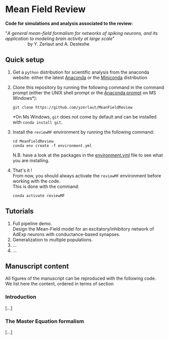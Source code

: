 # Mean Field Review

**Code for simulations and analysis associated to the review:**

"_A general mean-field formalism for networks of spiking neurons, and its application to modeling brain activity at large scale_"  
&nbsp; &nbsp; &nbsp; &nbsp; &nbsp; &nbsp; &nbsp; &nbsp; &nbsp; by Y. Zerlaut and A. Destexhe

## Quick setup

1. Get a `python` distribution for scientific analysis from the anaconda website: either the latest [Anaconda](https://www.anaconda.com/products/distribution) or the [Miniconda](https://docs.conda.io/en/latest/miniconda.html#latest-miniconda-installer-links) distribution

2. Clone this repository by running the following command in the command prompt (either the UNIX shell prompt or the [Anaconda prompt](https://docs.anaconda.com/anaconda/user-guide/getting-started/#write-a-python-program-using-anaconda-prompt-or-terminal) on MS Windows*): 
   ```
   git clone https://github.com/yzerlaut/MeanFieldReview
   ```

   *On Ms Windows, `git` does not come by default and can be installed with `conda install git`.

3. Install the `reviewMF` environment by running the following command:
   ```
   cd MeanFieldReview
   conda env create -f environment.yml
   ```
   N.B. have a look at the packages in the [environment.yml](./environment.yml) file to see what you are installing.

4. That's it !  
   From now, you should always activate the `reviewMF` environment before working with the code.  
   This is done with the command:
   ```
   conda activate reviewMF
   ```

## Tutorials

1. Full pipeline demo.  
   Design the Mean-Field model for an excitatory/inhibitory network of AdExp neurons with conductance-based synapses.
2. Generalization to multiple populations.
3. ...
4. ...

## Manuscript content

All figures of the manuscript can be reproduced with the following code.  
We list here the content, ordered in terms of section 

### Introduction

[...]

### The Master Equation formalism

[...]








